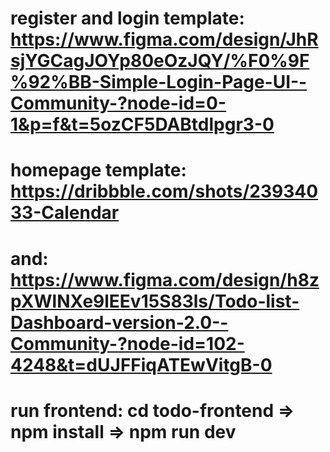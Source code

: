# register and login template: https://www.figma.com/design/JhRsjYGCagJOYp80eOzJQY/%F0%9F%92%BB-Simple-Login-Page-UI--Community-?node-id=0-1&p=f&t=5ozCF5DABtdlpgr3-0

# homepage template: https://dribbble.com/shots/23934033-Calendar
# and: https://www.figma.com/design/h8zpXWlNXe9lEEv15S83ls/Todo-list-Dashboard-version-2.0--Community-?node-id=102-4248&t=dUJFFiqATEwVitgB-0

# run frontend: cd todo-frontend        =>   npm install  =>   npm run dev

